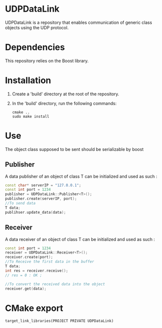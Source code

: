 UDPDataLink
==

UDPDataLink is a repository that enables communication of generic class objects using the UDP protocol.

# Dependencies

This repository relies on the Boost library.

# Installation 

1. Create a 'build' directory at the root of the repository.

2. In the 'build' directory, run the following commands:

   ```shell
   cmake ..
   sudo make install

# Use

The object class supposed to be sent should be serializable by boost

## Publisher

A data publisher of an object of class T can be initialized and used as such : 
```cpp
const char* serverIP = "127.0.0.1";
const int port = 1234
publisher = UDPDataLink::Publisher<T>();
publisher.create(serverIP, port);
//To send data
T data;
publihser.update_data(data);
```

## Receiver

A data receiver of an object of class T can be initialized and used as such : 
```cpp
const int port = 1234
receiver = UDPDataLink::Receiver<T>();
receiver.create(port);
//To Receive the first data in the buffer
T data;
int res = receiver.receive();
// res = 0 : OK ; 

//To convert the received data into the object
receiver.get(data);

```

# CMake export

  ```shell
  target_link_libraries(PROJECT PRIVATE UDPDataLink)

